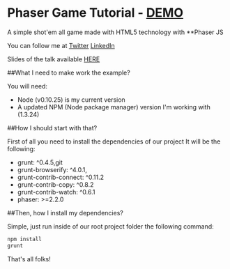 # Phaser Game Tutorial - [DEMO](http://carlesnunez.github.io/phaser-game-tutorial/)

A simple shot'em all game made with HTML5 technology with **Phaser JS 

You can follow me at 
[Twitter](https://www.linkedin.com/in/carles-nu%C3%B1ez-tomeo-b791466b)
[LinkedIn](https://twitter.com/carlesnunez)

Slides of the talk available [HERE](https://docs.google.com/presentation/d/1996upApvF5euHTziLrEI2oVcOohzlZfl6DMnzax_RbI/edit?usp=sharing)

##What I need to make work the example?

You will need:
 * Node (v0.10.25) is my current version
 * A updated NPM (Node package manager) version I'm working with (1.3.24)

##How I should start with that?

First of all you need to install the dependencies of our project It will be the following:

* grunt: ^0.4.5,git 
* grunt-browserify: ^4.0.1,
* grunt-contrib-connect: ^0.11.2
* grunt-contrib-copy: ^0.8.2
* grunt-contrib-watch: ^0.6.1
* phaser: >=2.2.0

##Then, how I install my dependencies?

Simple, just run inside of our root project folder the following command:

```bash
npm install
grunt
```

That's all folks!
